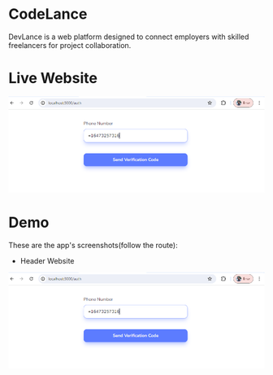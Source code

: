 # CodeLance
DevLance is a web platform designed to connect employers with skilled freelancers for project collaboration.

# Live Website
![View Website:](./frontend/public/asset/1.png)


# Demo

These are the app's screenshots(follow the route):

- Header Website

![Header](./frontend/public/asset/1.png)
